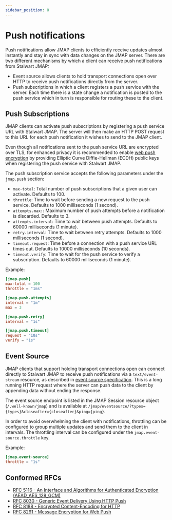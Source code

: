 ```yaml
---
sidebar_position: 8
---
```


# Push notifications

Push notifications allow JMAP clients to efficiently receive updates almost instantly
and stay in sync with data changes on the JMAP server.
There are two different mechanisms by which a client can receive push notifications
from Stalwart JMAP:

- Event source allows clients to hold transport connections open over HTTP to receive 
  push notifications directly from the server.
- Push subscriptions in which a client registers a push service with the server. Each time there
  is a state change a notification is posted to the push service which in turn is responsible 
  for routing these to the client.

## Push Subscriptions

JMAP clients can activate push subscriptions by registering a push service URL with Stalwart JMAP.
The server will then make an HTTP POST request to this URL for each push notification it wishes to 
send to the JMAP client.

Even though all notifications sent to the push service URL are encrypted over TLS, for enhanced privacy it is recommended
to enable [web push encryption](https://datatracker.ietf.org/doc/html/rfc8291) by providing Elliptic Curve Diffie-Hellman (ECDH) public keys when registering the push service
with Stalwart JMAP. 

The push subscription service accepts the following parameters under the `jmap.push` section:

- ``max-total``: Total number of push subscriptions that a given user can activate. Defaults to 100.
- ``throttle``: Time to wait before sending a new request to the push service. Defaults to 1000 milliseconds (1 second).
- ``attempts.max:``: Maximum number of push attempts before a notification is discarded. Defaults to 3.
- ``attempts.interval``: Time to wait between push attempts. Defaults to 60000 milliseconds (1 minute).
- ``retry.interval``: Time to wait between retry attempts. Defaults to 1000 milliseconds (1 second).
- ``timeout.request``: Time before a connection with a push service URL times out. Defaults to 10000 milliseconds (10 seconds).
- ``timeout.verify``: Time to wait for the push service to verify a subscription. Defaults to 60000 milliseconds (1 minute).

Example:

```toml
[jmap.push]
max-total = 100
throttle = "1ms"

[jmap.push.attempts]
interval = "1m"
max = 3

[jmap.push.retry]
interval = "1s"

[jmap.push.timeout]
request = "10s"
verify = "1s"
```

## Event Source

JMAP clients that support holding transport connections open can connect directly to Stalwart JMAP to receive 
push notifications via a ``text/event-stream`` resource, as described in [event source specification](https://html.spec.whatwg.org/multipage/server-sent-events.html#server-sent-events).
This is a long running HTTP request where the server can push data to the client by appending data without ending the response.

The event source endpoint is listed in the JMAP Session resource object (``/.well-known/jmap``) and is available at 
``/jmap/eventsource/?types={types}&closeafter={closeafter}&ping={ping}``.

In order to avoid overwhelming the client with notifications, throttling can be configured 
to group multiple updates and send them to the client in intervals. The throttling interval can be configured under the `jmap.event-source.throttle` key.

Example:

```toml
[jmap.event-source]
throttle = "1s"
```

## Conformed RFCs

- [RFC 5116 - An Interface and Algorithms for Authenticated Encryption (AEAD_AES_128_GCM)](https://datatracker.ietf.org/doc/html/rfc5116#section-5.1)
- [RFC 8030 - Generic Event Delivery Using HTTP Push](https://datatracker.ietf.org/doc/html/rfc8030)
- [RFC 8188 - Encrypted Content-Encoding for HTTP](https://datatracker.ietf.org/doc/html/rfc8188)
- [RFC 8291 - Message Encryption for Web Push](https://datatracker.ietf.org/doc/html/rfc8291)



